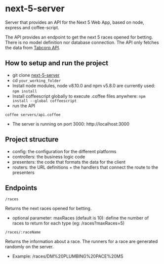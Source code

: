 # next-5-server

Server that provides an API for the Next 5 Web App, based on node, express and coffee-script.

The API provides an endpoint to get the next 5 races opened for betting.
There is no model definition nor database connection.
The API only fetches the data from [Tabcorp API](https://studio.tab.com.au/intro).


## How to setup and run the project
- git clone [next-5-server](git@github.com:eperico/next-5-server.git)
- cd `your_working_folder`
- Install node modules, node v8.10.0 and npm v5.8.0 are currently used:
`npm install`
- Install coffeescript globally to execute .coffee files anywhere:
`npm install --global coffeescript`
- run the API
```
coffee servers/api.coffee
```
- The server is running on port 3000:
http://localhost:3000


## Project structure
- config:      the configuration for the different platforms
- controllers: the business logic code
- presenters:  the code that formats the data for the client
- routers:     the URL definitions + the handlers that connect the route to the presenters

## Endpoints

`/races`

Returns the next races opened for betting.
- optional parameter: 
maxRaces (default is 10): define the number of races to return for each type (eg: /races?maxRaces=5)

`/races/:raceName`

Returns the information about a race.
The runners for a race are generated randomly on the server.
- Example: /races/DM%20PLUMBING%20PACE%20MS
